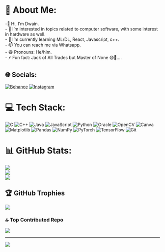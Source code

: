 # 💫 About Me:
-👋 Hi, I’m Dwain.<br>- 👀 I’m interested in topics related to computer software, with some interest in hardware as well.<br>- 🌱 I’m currently learning ML/DL, React, Javascript, c++.<br>- 📫 You can reach me via Whatsapp.<br>- 😄 Pronouns: He/him.<br>- ⚡ Fun fact: Jack of All Trades but Master of None 😅🥲....<br>


## 🌐 Socials:
[![Behance](https://img.shields.io/badge/Behance-1769ff?logo=behance&logoColor=white)](https://behance.net/DisFine) [![Instagram](https://img.shields.io/badge/Instagram-%23E4405F.svg?logo=Instagram&logoColor=white)](https://instagram.com/Die.The.Wrong) 

# 💻 Tech Stack:
![C](https://img.shields.io/badge/c-%2300599C.svg?style=for-the-badge&logo=c&logoColor=white) ![C++](https://img.shields.io/badge/c++-%2300599C.svg?style=for-the-badge&logo=c%2B%2B&logoColor=white) ![Java](https://img.shields.io/badge/java-%23ED8B00.svg?style=for-the-badge&logo=openjdk&logoColor=white) ![JavaScript](https://img.shields.io/badge/javascript-%23323330.svg?style=for-the-badge&logo=javascript&logoColor=%23F7DF1E) ![Python](https://img.shields.io/badge/python-3670A0?style=for-the-badge&logo=python&logoColor=ffdd54) ![Oracle](https://img.shields.io/badge/Oracle-F80000?style=for-the-badge&logo=oracle&logoColor=white) ![OpenCV](https://img.shields.io/badge/opencv-%23white.svg?style=for-the-badge&logo=opencv&logoColor=white) ![Canva](https://img.shields.io/badge/Canva-%2300C4CC.svg?style=for-the-badge&logo=Canva&logoColor=white) ![Matplotlib](https://img.shields.io/badge/Matplotlib-%23ffffff.svg?style=for-the-badge&logo=Matplotlib&logoColor=black) ![Pandas](https://img.shields.io/badge/pandas-%23150458.svg?style=for-the-badge&logo=pandas&logoColor=white) ![NumPy](https://img.shields.io/badge/numpy-%23013243.svg?style=for-the-badge&logo=numpy&logoColor=white) ![PyTorch](https://img.shields.io/badge/PyTorch-%23EE4C2C.svg?style=for-the-badge&logo=PyTorch&logoColor=white) ![TensorFlow](https://img.shields.io/badge/TensorFlow-%23FF6F00.svg?style=for-the-badge&logo=TensorFlow&logoColor=white) ![Git](https://img.shields.io/badge/git-%23F05033.svg?style=for-the-badge&logo=git&logoColor=white)
# 📊 GitHub Stats:
![](https://github-readme-stats.vercel.app/api?username=DisFine&theme=darcula&hide_border=false&include_all_commits=false&count_private=false)<br/>
![](https://github-readme-streak-stats.herokuapp.com/?user=DisFine&theme=darcula&hide_border=false)<br/>
![](https://github-readme-stats.vercel.app/api/top-langs/?username=DisFine&theme=darcula&hide_border=false&include_all_commits=false&count_private=false&layout=compact)

## 🏆 GitHub Trophies
![](https://github-profile-trophy.vercel.app/?username=DisFine&theme=gruvbox&no-frame=true&no-bg=false&margin-w=4)

### 🔝 Top Contributed Repo
![](https://github-contributor-stats.vercel.app/api?username=DisFine&limit=5&theme=dark&combine_all_yearly_contributions=true)

---
[![](https://visitcount.itsvg.in/api?id=DisFine&icon=9&color=4)](https://visitcount.itsvg.in)

<!-- Proudly created with GPRM ( https://gprm.itsvg.in ) -->
